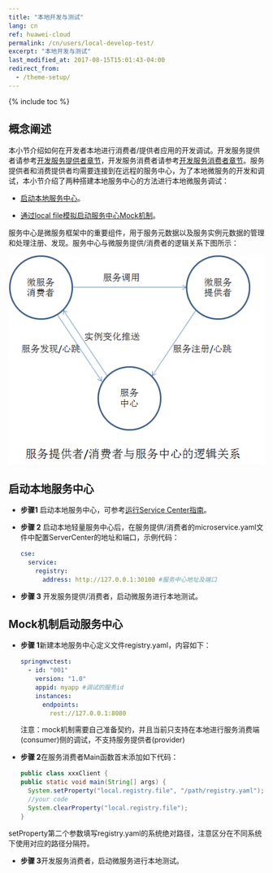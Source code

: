 ```yaml
---
title: "本地开发与测试"
lang: cn
ref: huawei-cloud
permalink: /cn/users/local-develop-test/
excerpt: "本地开发与测试"
last_modified_at: 2017-08-15T15:01:43-04:00
redirect_from:
  - /theme-setup/
---
```


{% include toc %}
## 概念阐述

本小节介绍如何在开发者本地进行消费者/提供者应用的开发调试。开发服务提供者请参考[开发服务提供者章节](/cn/users/service-definition/)，开发服务消费者请参考[开发服务消费者章节](/cn/users/develop-with-rest-template/)。服务提供者和消费提供者均需要连接到在远程的服务中心，为了本地微服务的开发和调试，本小节介绍了两种搭建本地服务中心的方法进行本地微服务调试：

* [启动本地服务中心](#启动本地服务中心)。

* [通过local file模拟启动服务中心Mock机制](#mock机制启动服务中心)。

服务中心是微服务框架中的重要组件，用于服务元数据以及服务实例元数据的管理和处理注册、发现。服务中心与微服务提供/消费者的逻辑关系下图所示：

![](/assets/images/local_develop_test.png)

## 启动本地服务中心

* **步骤1** 启动本地服务中心，可参考[运行Service Center指南](/cn/users/setup-environment/#运行service-center)。

* **步骤 2** 启动本地轻量服务中心后，在服务提供/消费者的microservice.yaml文件中配置ServerCenter的地址和端口，示例代码：

   ```yaml
   cse:
     service:
       registry:
         address: http://127.0.0.1:30100 #服务中心地址及端口
   ```

* **步骤 3** 开发服务提供/消费者，启动微服务进行本地测试。

## Mock机制启动服务中心

* **步骤 1**新建本地服务中心定义文件registry.yaml，内容如下：

   ```yaml
   springmvctest:
     - id: "001"
       version: "1.0"
       appid: myapp #调试的服务id
       instances: 
         endpoints:
           rest://127.0.0.1:8080
   ```

   注意：mock机制需要自己准备契约，并且当前只支持在本地进行服务消费端\(consumer\)侧的调试，不支持服务提供者\(provider\)

* **步骤 2**在服务消费者Main函数首末添加如下代码：

   ```java
   public class xxxClient {
   public static void main(String[] args) {
     System.setProperty("local.registry.file", "/path/registry.yaml");
     //your code
     System.clearProperty("local.registry.file");
   }
   ```

setProperty第二个参数填写registry.yaml的系统绝对路径，注意区分在不同系统下使用对应的路径分隔符。

* **步骤 3**开发服务消费者，启动微服务进行本地测试。
